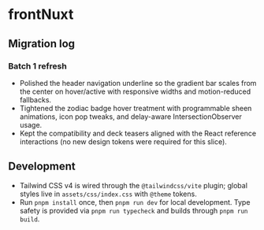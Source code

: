 # frontNuxt

## Migration log

### Batch 1 refresh
- Polished the header navigation underline so the gradient bar scales from the center on hover/active with responsive widths and motion-reduced fallbacks.
- Tightened the zodiac badge hover treatment with programmable sheen animations, icon pop tweaks, and delay-aware IntersectionObserver usage.
- Kept the compatibility and deck teasers aligned with the React reference interactions (no new design tokens were required for this slice).

## Development
- Tailwind CSS v4 is wired through the `@tailwindcss/vite` plugin; global styles live in `assets/css/index.css` with `@theme` tokens.
- Run `pnpm install` once, then `pnpm run dev` for local development. Type safety is provided via `pnpm run typecheck` and builds through `pnpm run build`.
